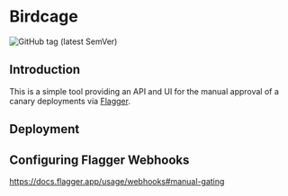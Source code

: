 # Birdcage

![GitHub tag (latest SemVer)](https://img.shields.io/github/v/tag/cognizant-softvision/birdcage)

## Introduction

This is a simple tool providing an API and UI for the manual approval of a canary deployments via
[Flagger](https://flagger.app/).

## Deployment

## Configuring Flagger Webhooks

https://docs.flagger.app/usage/webhooks#manual-gating
